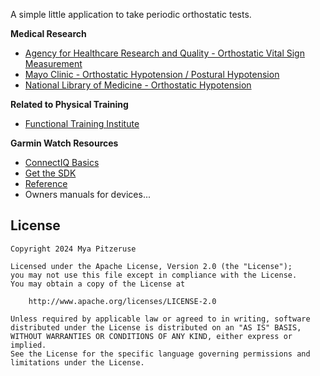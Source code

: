 A simple little application to take periodic orthostatic tests.

**Medical Research**

- [Agency for Healthcare Research and Quality - Orthostatic Vital Sign Measurement][]
- [Mayo Clinic - Orthostatic Hypotension / Postural Hypotension][]
- [National Library of Medicine - Orthostatic Hypotension][]

[Agency for Healthcare Research and Quality - Orthostatic Vital Sign Measurement]: https://www.ahrq.gov/patient-safety/settings/hospital/fall-prevention/toolkit/orthostatic-vital-sign.html
[Mayo Clinic - Orthostatic Hypotension / Postural Hypotension]: https://www.mayoclinic.org/diseases-conditions/orthostatic-hypotension/symptoms-causes/syc-20352548
[National Library of Medicine - Orthostatic Hypotension]: https://www.ncbi.nlm.nih.gov/books/NBK448192/

**Related to Physical Training**

- [Functional Training Institute](https://functionaltraininginstitute.com/orthostatic-heart-rate/)

**Garmin Watch Resources**

- [ConnectIQ Basics](https://developer.garmin.com/connect-iq/connect-iq-basics/your-first-app/)
- [Get the SDK](https://developer.garmin.com/connect-iq/sdk/)
- [Reference](https://developer.garmin.com/connect-iq/api-docs/)
- Owners manuals for devices...

## License

```
Copyright 2024 Mya Pitzeruse

Licensed under the Apache License, Version 2.0 (the "License");
you may not use this file except in compliance with the License.
You may obtain a copy of the License at

    http://www.apache.org/licenses/LICENSE-2.0

Unless required by applicable law or agreed to in writing, software
distributed under the License is distributed on an "AS IS" BASIS,
WITHOUT WARRANTIES OR CONDITIONS OF ANY KIND, either express or implied.
See the License for the specific language governing permissions and
limitations under the License.
```
